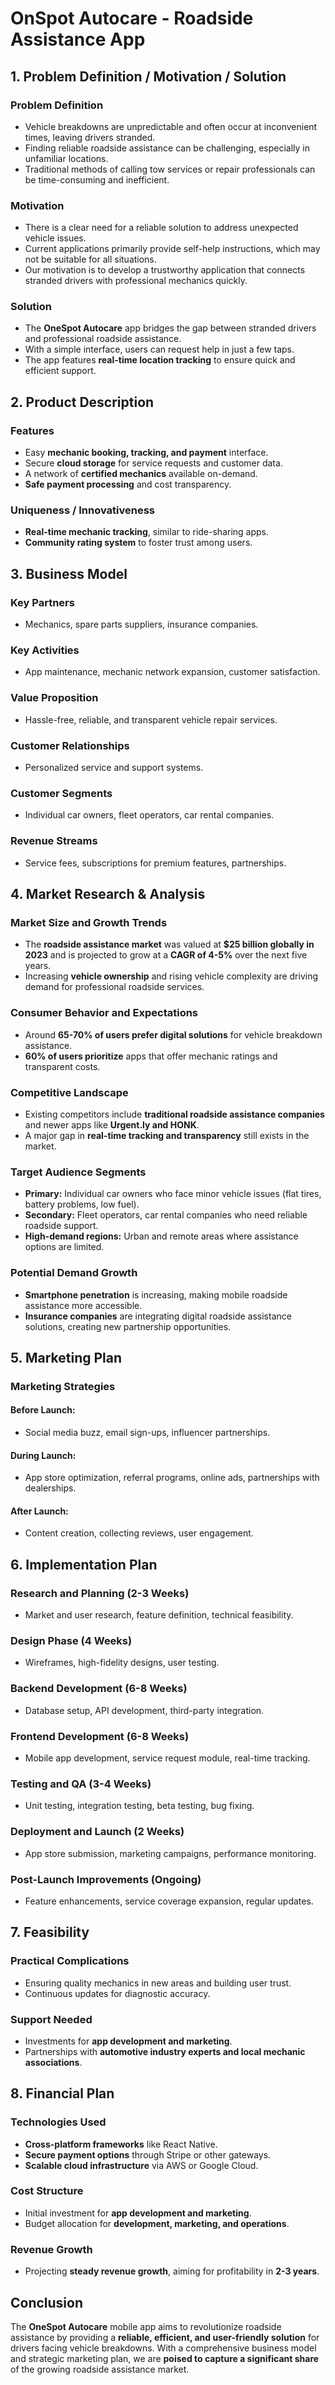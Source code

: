 # OnSpot Autocare - Roadside Assistance App

## 1. Problem Definition / Motivation / Solution

### Problem Definition
- Vehicle breakdowns are unpredictable and often occur at inconvenient times, leaving drivers stranded.
- Finding reliable roadside assistance can be challenging, especially in unfamiliar locations.
- Traditional methods of calling tow services or repair professionals can be time-consuming and inefficient.

### Motivation
- There is a clear need for a reliable solution to address unexpected vehicle issues.
- Current applications primarily provide self-help instructions, which may not be suitable for all situations.
- Our motivation is to develop a trustworthy application that connects stranded drivers with professional mechanics quickly.

### Solution
- The **OneSpot Autocare** app bridges the gap between stranded drivers and professional roadside assistance.
- With a simple interface, users can request help in just a few taps.
- The app features **real-time location tracking** to ensure quick and efficient support.

## 2. Product Description

### Features
- Easy **mechanic booking, tracking, and payment** interface.
- Secure **cloud storage** for service requests and customer data.
- A network of **certified mechanics** available on-demand.
- **Safe payment processing** and cost transparency.

### Uniqueness / Innovativeness
- **Real-time mechanic tracking**, similar to ride-sharing apps.
- **Community rating system** to foster trust among users.

## 3. Business Model

### Key Partners
- Mechanics, spare parts suppliers, insurance companies.

### Key Activities
- App maintenance, mechanic network expansion, customer satisfaction.

### Value Proposition
- Hassle-free, reliable, and transparent vehicle repair services.

### Customer Relationships
- Personalized service and support systems.

### Customer Segments
- Individual car owners, fleet operators, car rental companies.

### Revenue Streams
- Service fees, subscriptions for premium features, partnerships.

## 4. Market Research & Analysis

### Market Size and Growth Trends
- The **roadside assistance market** was valued at **$25 billion globally in 2023** and is projected to grow at a **CAGR of 4-5%** over the next five years.
- Increasing **vehicle ownership** and rising vehicle complexity are driving demand for professional roadside services.

### Consumer Behavior and Expectations
- Around **65-70% of users prefer digital solutions** for vehicle breakdown assistance.
- **60% of users prioritize** apps that offer mechanic ratings and transparent costs.

### Competitive Landscape
- Existing competitors include **traditional roadside assistance companies** and newer apps like **Urgent.ly and HONK**.
- A major gap in **real-time tracking and transparency** still exists in the market.

### Target Audience Segments
- **Primary:** Individual car owners who face minor vehicle issues (flat tires, battery problems, low fuel).
- **Secondary:** Fleet operators, car rental companies who need reliable roadside support.
- **High-demand regions:** Urban and remote areas where assistance options are limited.

### Potential Demand Growth
- **Smartphone penetration** is increasing, making mobile roadside assistance more accessible.
- **Insurance companies** are integrating digital roadside assistance solutions, creating new partnership opportunities.

## 5. Marketing Plan

### Marketing Strategies
#### **Before Launch:**
- Social media buzz, email sign-ups, influencer partnerships.
#### **During Launch:**
- App store optimization, referral programs, online ads, partnerships with dealerships.
#### **After Launch:**
- Content creation, collecting reviews, user engagement.

## 6. Implementation Plan

### Research and Planning (2-3 Weeks)
- Market and user research, feature definition, technical feasibility.

### Design Phase (4 Weeks)
- Wireframes, high-fidelity designs, user testing.

### Backend Development (6-8 Weeks)
- Database setup, API development, third-party integration.

### Frontend Development (6-8 Weeks)
- Mobile app development, service request module, real-time tracking.

### Testing and QA (3-4 Weeks)
- Unit testing, integration testing, beta testing, bug fixing.

### Deployment and Launch (2 Weeks)
- App store submission, marketing campaigns, performance monitoring.

### Post-Launch Improvements (Ongoing)
- Feature enhancements, service coverage expansion, regular updates.

## 7. Feasibility

### Practical Complications
- Ensuring quality mechanics in new areas and building user trust.
- Continuous updates for diagnostic accuracy.

### Support Needed
- Investments for **app development and marketing**.
- Partnerships with **automotive industry experts and local mechanic associations**.

## 8. Financial Plan

### Technologies Used
- **Cross-platform frameworks** like React Native.
- **Secure payment options** through Stripe or other gateways.
- **Scalable cloud infrastructure** via AWS or Google Cloud.

### Cost Structure
- Initial investment for **app development and marketing**.
- Budget allocation for **development, marketing, and operations**.

### Revenue Growth
- Projecting **steady revenue growth**, aiming for profitability in **2-3 years**.

## Conclusion
The **OneSpot Autocare** mobile app aims to revolutionize roadside assistance by providing a **reliable, efficient, and user-friendly solution** for drivers facing vehicle breakdowns. With a comprehensive business model and strategic marketing plan, we are **poised to capture a significant share** of the growing roadside assistance market.
